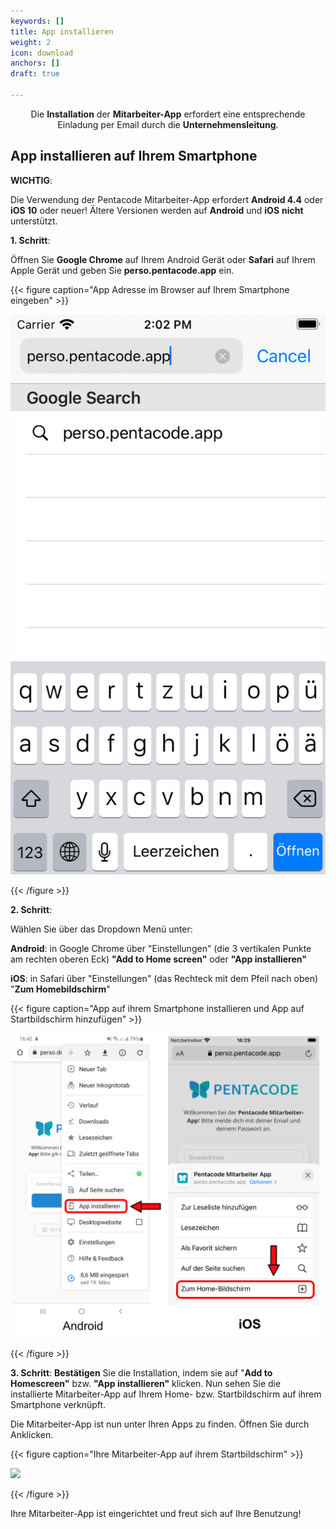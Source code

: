 ```yaml
---
keywords: []
title: App installieren
weight: 2
icon: download
anchors: []
draft: true

---
```

<p><center>

Die **Installation** der **Mitarbeiter-App** erfordert eine entsprechende Einladung per Email durch die **Unternehmensleitung**.

</p></center>

## App installieren auf Ihrem Smartphone

**WICHTIG**:

Die Verwendung der Pentacode Mitarbeiter-App erfordert **Android 4.4** oder **iOS 10** oder neuer! Ältere Versionen werden auf **Android** und **iOS** **nicht** unterstützt.

**1. Schritt**:

Öffnen Sie **Google Chrome** auf Ihrem Android Gerät oder **Safari** auf Ihrem Apple Gerät und geben Sie **perso.pentacode.app** ein.

{{< figure caption="App Adresse im Browser auf Ihrem Smartphone eingeben" >}}

![](/uploads/simulator-screen-shot-ipod-touch.png)

{{< /figure >}}

**2. Schritt**:

Wählen Sie über das Dropdown Menü unter:

**Android**: in Google Chrome über "Einstellungen" (die 3 vertikalen Punkte am rechten oberen Eck) **"Add to Home screen"** oder **"App installieren"**

**iOS**: in Safari über "Einstellungen" (das Rechteck mit dem Pfeil nach oben) "**Zum Homebildschirm**"

{{< figure caption="App auf ihrem Smartphone installieren und  App auf Startbildschirm hinzufügen" >}}

![](/uploads/zwei_handy_nebeneinander_bsp_app_hinzufugen.png)

{{< /figure >}}

**3. Schritt**: **Bestätigen** Sie die Installation, indem sie auf "**Add to Homescreen"** bzw. **"App installieren"** klicken. Nun sehen Sie die installierte Mitarbeiter-App auf Ihrem Home- bzw. Startbildschirm auf ihrem Smartphone verknüpft.

Die Mitarbeiter-App ist nun unter Ihren Apps zu finden. Öffnen Sie durch Anklicken.

{{< figure caption="Ihre Mitarbeiter-App auf ihrem Startbildschirm" >}}

![](/uploads/zwei_handy_nebeneinander_bsp_app_homebildschirm.png)

{{< /figure >}}

Ihre Mitarbeiter-App ist eingerichtet und freut sich auf Ihre Benutzung!